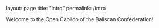 layout: page
title: "intro"
permalink: /intro

Welcome to the Open Cabildo of the Baliscan Confederation!
